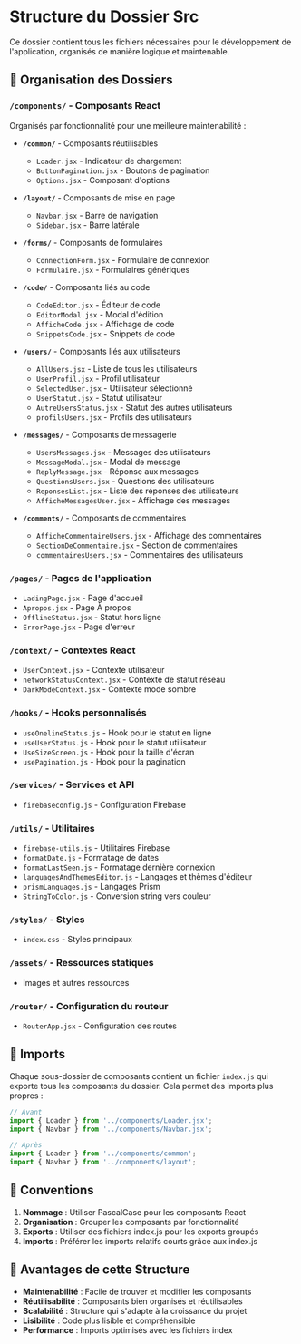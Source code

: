 # Structure du Dossier Src

Ce dossier contient tous les fichiers nécessaires pour le développement de l'application, organisés de manière logique et maintenable.

## 📁 Organisation des Dossiers

### `/components/` - Composants React
Organisés par fonctionnalité pour une meilleure maintenabilité :

- **`/common/`** - Composants réutilisables
  - `Loader.jsx` - Indicateur de chargement
  - `ButtonPagination.jsx` - Boutons de pagination
  - `Options.jsx` - Composant d'options

- **`/layout/`** - Composants de mise en page
  - `Navbar.jsx` - Barre de navigation
  - `Sidebar.jsx` - Barre latérale

- **`/forms/`** - Composants de formulaires
  - `ConnectionForm.jsx` - Formulaire de connexion
  - `Formulaire.jsx` - Formulaires génériques

- **`/code/`** - Composants liés au code
  - `CodeEditor.jsx` - Éditeur de code
  - `EditorModal.jsx` - Modal d'édition
  - `AfficheCode.jsx` - Affichage de code
  - `SnippetsCode.jsx` - Snippets de code

- **`/users/`** - Composants liés aux utilisateurs
  - `AllUsers.jsx` - Liste de tous les utilisateurs
  - `UserProfil.jsx` - Profil utilisateur
  - `SelectedUser.jsx` - Utilisateur sélectionné
  - `UserStatut.jsx` - Statut utilisateur
  - `AutreUsersStatus.jsx` - Statut des autres utilisateurs
  - `profilsUsers.jsx` - Profils des utilisateurs

- **`/messages/`** - Composants de messagerie
  - `UsersMessages.jsx` - Messages des utilisateurs
  - `MessageModal.jsx` - Modal de message
  - `ReplyMessage.jsx` - Réponse aux messages
   - `QuestionsUsers.jsx` - Questions des utilisateurs
  - `ReponsesList.jsx` - Liste des réponses des utilisateurs
  - `AfficheMessagesUser.jsx` - Affichage des messages

- **`/comments/`** - Composants de commentaires
  - `AfficheCommentaireUsers.jsx` - Affichage des commentaires
  - `SectionDeCommentaire.jsx` - Section de commentaires
  - `commentairesUsers.jsx` - Commentaires des utilisateurs

### `/pages/` - Pages de l'application
- `LadingPage.jsx` - Page d'accueil
- `Apropos.jsx` - Page À propos
- `OfflineStatus.jsx` - Statut hors ligne
- `ErrorPage.jsx` - Page d'erreur

### `/context/` - Contextes React
- `UserContext.jsx` - Contexte utilisateur
- `networkStatusContext.jsx` - Contexte de statut réseau
- `DarkModeContext.jsx` - Contexte mode sombre

### `/hooks/` - Hooks personnalisés
- `useOnelineStatus.js` - Hook pour le statut en ligne
- `useUserStatus.js` - Hook pour le statut utilisateur
- `UseSizeScreen.js` - Hook pour la taille d'écran
- `usePagination.js` - Hook pour la pagination

### `/services/` - Services et API
- `firebaseconfig.js` - Configuration Firebase

### `/utils/` - Utilitaires
- `firebase-utils.js` - Utilitaires Firebase
- `formatDate.js` - Formatage de dates
- `formatLastSeen.js` - Formatage dernière connexion
- `languagesAndThemesEditor.js` - Langages et thèmes d'éditeur
- `prismLanguages.js` - Langages Prism
- `StringToColor.js` - Conversion string vers couleur

### `/styles/` - Styles
- `index.css` - Styles principaux

### `/assets/` - Ressources statiques
- Images et autres ressources

### `/router/` - Configuration du routeur
- `RouterApp.jsx` - Configuration des routes

## 🔄 Imports

Chaque sous-dossier de composants contient un fichier `index.js` qui exporte tous les composants du dossier. Cela permet des imports plus propres :

```javascript
// Avant
import { Loader } from '../components/Loader.jsx';
import { Navbar } from '../components/Navbar.jsx';

// Après
import { Loader } from '../components/common';
import { Navbar } from '../components/layout';
```

## 📝 Conventions

1. **Nommage** : Utiliser PascalCase pour les composants React
2. **Organisation** : Grouper les composants par fonctionnalité
3. **Exports** : Utiliser des fichiers index.js pour les exports groupés
4. **Imports** : Préférer les imports relatifs courts grâce aux index.js

## 🚀 Avantages de cette Structure

- **Maintenabilité** : Facile de trouver et modifier les composants
- **Réutilisabilité** : Composants bien organisés et réutilisables
- **Scalabilité** : Structure qui s'adapte à la croissance du projet
- **Lisibilité** : Code plus lisible et compréhensible
- **Performance** : Imports optimisés avec les fichiers index 